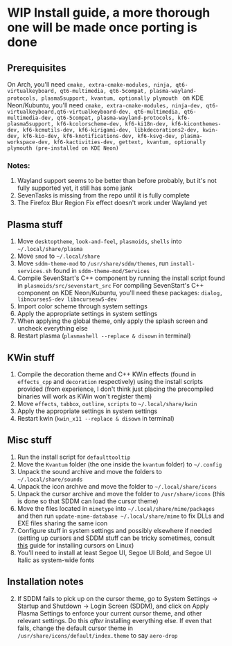 # WIP Install guide, a more thorough one will be made once porting is done

## Prerequisites

On Arch, you'll need ```cmake, extra-cmake-modules, ninja, qt6-virtualkeyboard, qt6-multimedia, qt6-5compat, plasma-wayland-protocols, plasma5support, kvantum, optionally plymouth ```
on KDE Neon/Kubuntu, you'll need ```cmake, extra-cmake-modules, ninja-dev, qt6-virtualkeyboard,qt6-virtualkeyboard-dev, qt6-multimedia, qt6-multimedia-dev, qt6-5compat, plasma-wayland-protocols, kf6-plasma5support, kf6-kcolorscheme-dev, kf6-ki18n-dev, kf6-kiconthemes-dev, kf6-kcmutils-dev, kf6-kirigami-dev, libkdecorations2-dev, kwin-dev, kf6-kio-dev, kf6-knotifications-dev, kf6-ksvg-dev, plasma-workspace-dev, kf6-kactivities-dev, gettext, kvantum, optionally plymouth (pre-installed on KDE Neon) ```
### Notes:

1. Wayland support seems to be better than before probably, but it's not fully supported yet, it still has some jank
2. SevenTasks is missing from the repo until it is fully complete
3. The Firefox Blur Region Fix effect doesn't work under Wayland yet

## Plasma stuff

1. Move ```desktoptheme```, ```look-and-feel```, ```plasmoids```, ```shells``` into ```~/.local/share/plasma```
2. Move ```smod``` to ```~/.local/share```
3. Move ```sddm-theme-mod``` to ```/usr/share/sddm/themes```, run ```install-services.sh``` found in ```sddm-theme-mod/Services```
4. Compile SevenStart's C++ component by running the install script found in ```plasmoids/src/sevenstart_src```
For compiling SevenStart's C++ component on KDE Neon/Kubuntu, you'll need these packages: ``` dialog, libncurses5-dev libncursesw5-dev ```
5. Import color scheme through system settings
6. Apply the appropriate settings in system settings
7. When applying the global theme, only apply the splash screen and uncheck everything else
8. Restart plasma (```plasmashell --replace & disown``` in terminal)


## KWin stuff

1. Compile the decoration theme and C++ KWin effects (found in ```effects_cpp``` and ```decoration``` respectively) using the install scripts provided (from experience, I don't think just placing the precompiled binaries will work as KWin won't register them)
2. Move ```effects```, ```tabbox```, ```outline```, ```scripts``` to ```~/.local/share/kwin```
3. Apply the appropriate settings in system settings
4. Restart kwin (```kwin_x11 --replace & disown``` in terminal)

## Misc stuff

1. Run the install script for ```defaulttooltip```
2. Move the ```Kvantum``` folder (the one inside the ```kvantum``` folder) to ```~/.config```
3. Unpack the sound archive and move the folders to ```~/.local/share/sounds```
4. Unpack the icon archive and move the folder to ```~/.local/share/icons```
5. Unpack the cursor archive and move the folder to ```/usr/share/icons``` (this is done so that SDDM can load the cursor theme)
5. Move the files located in ```mimetype``` into ```~/.local/share/mime/packages``` and then run ```update-mime-database ~/.local/share/mime``` to fix DLLs and EXE files sharing the same icon
5. Configure stuff in system settings and possibly elsewhere if needed (setting up cursors and SDDM stuff can be tricky sometimes, consult [this](https://www.youtube.com/watch?v=Dj7co2R7RKw) guide for installing cursors on Linux)
6. You'll need to install at least Segoe UI, Segoe UI Bold, and Segoe UI Italic as system-wide fonts

## Installation notes

2. If SDDM fails to pick up on the cursor theme, go to System Settings -> Startup and Shutdown -> Login Screen (SDDM), and click on Apply Plasma Settings to enforce your current cursor theme, and other relevant settings. Do this *after* installing everything else. If even that fails, change the default cursor theme in ```/usr/share/icons/default/index.theme``` to say ```aero-drop```
